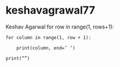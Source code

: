 # keshavagrawal77
Keshav Agarwal
for row in range(1, rows+1):

    for column in range(1, row + 1):

        print(column, end=’ ‘)

    print(“”)
